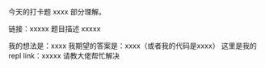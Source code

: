 今天的打卡题 xxxx 部分理解。

链接：xxxxx
题目描述 xxxxx


我的想法是：xxxx
我期望的答案是：xxxx（或者我的代码是xxxx）
这里是我的 repl link：xxxxx
请教大佬帮忙解决